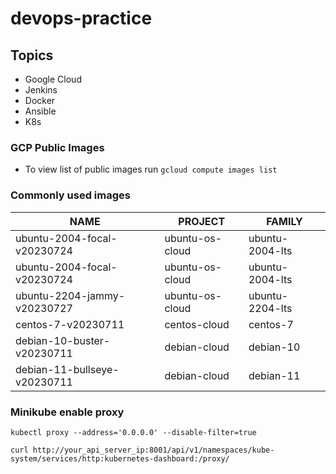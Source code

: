 # devops-practice

## Topics

- Google Cloud
- Jenkins
- Docker
- Ansible
- K8s
  

### GCP Public Images

- To view list of public images run `gcloud compute images list`

### Commonly used images
 

|NAME   |PROJECT   	|FAMILY
|---	|---	|---
|ubuntu-2004-focal-v20230724    |ubuntu-os-cloud    |ubuntu-2004-lts
|ubuntu-2004-focal-v20230724    |ubuntu-os-cloud    |ubuntu-2004-lts       
|ubuntu-2204-jammy-v20230727    |ubuntu-os-cloud    |ubuntu-2204-lts       
|centos-7-v20230711             |centos-cloud       |centos-7    
|debian-10-buster-v20230711     |debian-cloud       |debian-10        
|debian-11-bullseye-v20230711   |debian-cloud       |debian-11  


### Minikube enable proxy

`kubectl proxy --address='0.0.0.0' --disable-filter=true`



`curl http://your_api_server_ip:8001/api/v1/namespaces/kube-system/services/http:kubernetes-dashboard:/proxy/`
